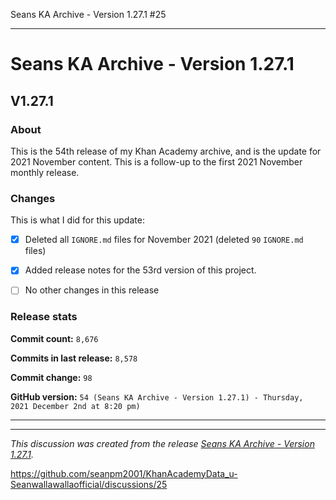 Seans KA Archive - Version 1.27.1 #25


***

# Seans KA Archive - Version 1.27.1

## V1.27.1

### About

This is the 54th release of my Khan Academy archive, and is the update for 2021 November content. This is a follow-up to the first 2021 November monthly release.

### Changes

This is what I did for this update:

- [x] Deleted all `IGNORE.md` files for November 2021 (deleted `90` `IGNORE.md` files)

<!--
- [x] Added data for 2021 November
!-->

- [x] Added release notes for the 53rd version of this project.

<!-- - [x] Added data for 2021 September !-->

- [ ] No other changes in this release

### Release stats

**Commit count:** `8,676`

**Commits in last release:** `8,578`

**Commit change:** `98`

**GitHub version:** `54 (Seans KA Archive - Version 1.27.1) - Thursday, 2021 December 2nd at 8:20 pm)`

***


<hr /><em>This discussion was created from the release <a href='https://github.com/seanpm2001/KhanAcademyData_u-Seanwallawallaofficial/releases/tag/V1.27.1'>Seans KA Archive - Version 1.27.1</a>.</em>

https://github.com/seanpm2001/KhanAcademyData_u-Seanwallawallaofficial/discussions/25
